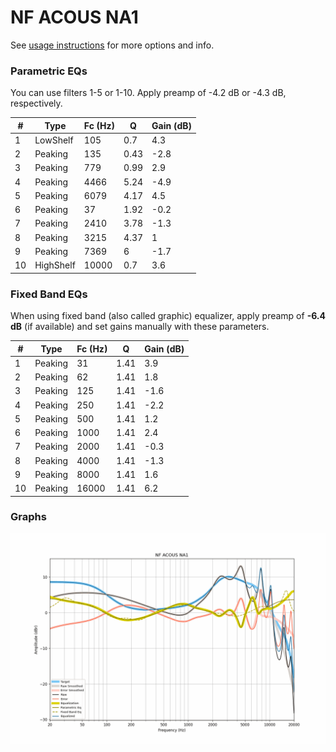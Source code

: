 # NF ACOUS NA1
See [usage instructions](https://github.com/jaakkopasanen/AutoEq#usage) for more options and info.

### Parametric EQs
You can use filters 1-5 or 1-10. Apply preamp of -4.2 dB or -4.3 dB, respectively.

|   # | Type      |   Fc (Hz) |    Q |   Gain (dB) |
|-----|-----------|-----------|------|-------------|
|   1 | LowShelf  |       105 | 0.7  |         4.3 |
|   2 | Peaking   |       135 | 0.43 |        -2.8 |
|   3 | Peaking   |       779 | 0.99 |         2.9 |
|   4 | Peaking   |      4466 | 5.24 |        -4.9 |
|   5 | Peaking   |      6079 | 4.17 |         4.5 |
|   6 | Peaking   |        37 | 1.92 |        -0.2 |
|   7 | Peaking   |      2410 | 3.78 |        -1.3 |
|   8 | Peaking   |      3215 | 4.37 |         1   |
|   9 | Peaking   |      7369 | 6    |        -1.7 |
|  10 | HighShelf |     10000 | 0.7  |         3.6 |

### Fixed Band EQs
When using fixed band (also called graphic) equalizer, apply preamp of **-6.4 dB** (if available) and set gains manually with these parameters.

|   # | Type    |   Fc (Hz) |    Q |   Gain (dB) |
|-----|---------|-----------|------|-------------|
|   1 | Peaking |        31 | 1.41 |         3.9 |
|   2 | Peaking |        62 | 1.41 |         1.8 |
|   3 | Peaking |       125 | 1.41 |        -1.6 |
|   4 | Peaking |       250 | 1.41 |        -2.2 |
|   5 | Peaking |       500 | 1.41 |         1.2 |
|   6 | Peaking |      1000 | 1.41 |         2.4 |
|   7 | Peaking |      2000 | 1.41 |        -0.3 |
|   8 | Peaking |      4000 | 1.41 |        -1.3 |
|   9 | Peaking |      8000 | 1.41 |         1.6 |
|  10 | Peaking |     16000 | 1.41 |         6.2 |

### Graphs
![](./NF%20ACOUS%20NA1.png)
